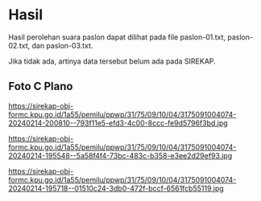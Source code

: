 # Hasil

Hasil perolehan suara paslon dapat dilihat pada file paslon-01.txt, paslon-02.txt, dan paslon-03.txt.

Jika tidak ada, artinya data tersebut belum ada pada SIREKAP.

## Foto C Plano

https://sirekap-obj-formc.kpu.go.id/1a55/pemilu/ppwp/31/75/09/10/04/3175091004074-20240214-200810--793f11e5-efd3-4c00-8ccc-fe9d5796f3bd.jpg

https://sirekap-obj-formc.kpu.go.id/1a55/pemilu/ppwp/31/75/09/10/04/3175091004074-20240214-195548--5a58f4f4-73bc-483c-b358-e3ee2d29ef93.jpg

https://sirekap-obj-formc.kpu.go.id/1a55/pemilu/ppwp/31/75/09/10/04/3175091004074-20240214-195718--01510c24-3db0-472f-bccf-6561fcb55119.jpg
